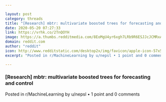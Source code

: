 ```yaml
---

layout: post
category: threads
title: "[Research] mbtr: multivariate boosted trees for forecasting and control"
date: 2020-05-20 07:27:33
link: https://vrhk.co/2TnQOYH
image: https://a.thumbs.redditmedia.com/8EoMgU4yr6xgh7LRb9R6ESJJcJCMRxAd3tSJyG9Se-8.jpg
domain: reddit.com
author: "reddit"
icon: http://www.redditstatic.com/desktop2x/img/favicon/apple-icon-57x57.png
excerpt: "Posted in r/MachineLearning by u/nepsl • 1 point and 0 comments"

---
```


### [Research] mbtr: multivariate boosted trees for forecasting and control

Posted in r/MachineLearning by u/nepsl • 1 point and 0 comments